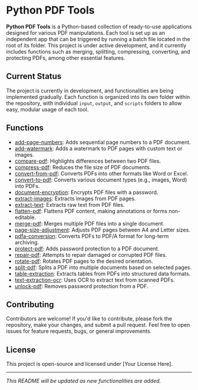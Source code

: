 # Python PDF Tools

**Python PDF Tools** is a Python-based collection of ready-to-use applications designed for various PDF manipulations. Each tool is set up as an independent app that can be triggered by running a batch file located in the root of its folder. This project is under active development, and it currently includes functions such as merging, splitting, compressing, converting, and protecting PDFs, among other essential features.

## Current Status

The project is currently in development, and functionalities are being implemented gradually. Each function is organized into its own folder within the repository, with individual `input`, `output`, and `scripts` folders to allow easy, modular usage of each tool.

## Functions

- [add-page-numbers](./add-page-numbers): Adds sequential page numbers to a PDF document.
- [add-watermark](./add-watermark): Adds a watermark to PDF pages with custom text or images.
- [compare-pdf](./compare-pdf): Highlights differences between two PDF files.
- [compress-pdf](./compress-pdf): Reduces the file size of PDF documents.
- [convert-from-pdf](./convert-from-pdf): Converts PDFs into other formats like Word or Excel.
- [convert-to-pdf](./convert-to-pdf): Converts various document types (e.g., images, Word) into PDFs.
- [document-encryption](./document-encryption): Encrypts PDF files with a password.
- [extract-images](./extract-images): Extracts images from PDF pages.
- [extract-text](./extract-text): Extracts raw text from PDF files.
- [flatten-pdf](./flatten-pdf): Flattens PDF content, making annotations or forms non-editable.
- [merge-pdf](./merge-pdf): Merges multiple PDF files into a single document.
- [page-size-adjustment](./page-size-adjustment): Adjusts PDF pages between A4 and Letter sizes.
- [pdfa-conversion](./pdfa-conversion): Converts PDFs to PDF/A format for long-term archiving.
- [protect-pdf](./protect-pdf): Adds password protection to a PDF document.
- [repair-pdf](./repair-pdf): Attempts to repair damaged or corrupted PDF files.
- [rotate-pdf](./rotate-pdf): Rotates PDF pages to the desired orientation.
- [split-pdf](./split-pdf): Splits a PDF into multiple documents based on selected pages.
- [table-extraction](./table-extraction): Extracts tables from PDFs into structured data formats.
- [text-extraction-ocr](./text-extraction-ocr): Uses OCR to extract text from scanned PDFs.
- [unlock-pdf](./unlock-pdf): Removes password protection from a PDF.

## Contributing

Contributors are welcome! If you'd like to contribute, please fork the repository, make your changes, and submit a pull request. Feel free to open issues for feature requests, bugs, or general improvements.

## License

This project is open-source and licensed under [Your License Here].

---

*This README will be updated as new functionalities are added.*
